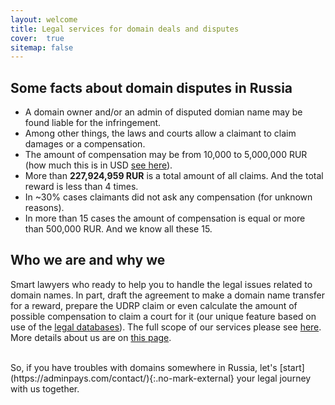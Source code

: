 ```yaml
---
layout: welcome
title: Legal services for domain deals and disputes
cover:  true
sitemap: false
---
```



## Some facts about domain disputes in Russia

* A domain owner and/or an admin of disputed domian name may be found liable for the infringement.
* Among other things, the laws and courts allow a claimant to claim damages or a compensation.
* The amount of compensation may be from 10,000 to 5,000,000 RUR (how much this is in USD [see here](https://www.xe.com/currencyconverter/convert/?Amount=1&From=RUB&To=USD)).
* More than **227,924,959 RUR** is a total amount of all claims. And the total reward is less than 4 times.
* In ~30% cases claimants did not ask any compensation (for unknown reasons).
* In more than 15 cases the amount of compensation is equal or more than 500,000 RUR. And we know all these 15.

## Who we are and why we 

Smart lawyers who ready to help you to handle the legal issues related to domain names. In part, draft the agreement to make a domain name transfer for a reward, prepare the UDRP claim or even calculate the amount of possible compensation to claim a court for it (our unique feature based on use of the [legal databases][Legal Databases and Data Analytics]). The full scope of our services please see [here][hr]. More details about us are on [this page].

<br/>
So, if you have troubles with domains somewhere in Russia, let's [start](https://adminpays.com/contact/){:.no-mark-external} your legal journey with us together.

[hr]: ../projects
[Legal Databases and Data Analytics]: ../projects/databases
[this page]: ../about
